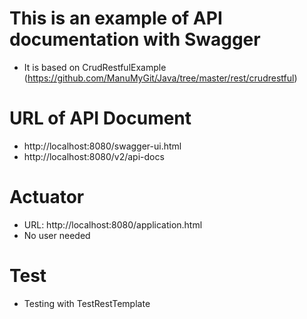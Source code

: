 # This is an example of API documentation with Swagger
- It is based on CrudRestfulExample (https://github.com/ManuMyGit/Java/tree/master/rest/crudrestful)

# URL of API Document
- http://localhost:8080/swagger-ui.html
- http://localhost:8080/v2/api-docs

# Actuator
- URL: http://localhost:8080/application.html
- No user needed

# Test
- Testing with TestRestTemplate